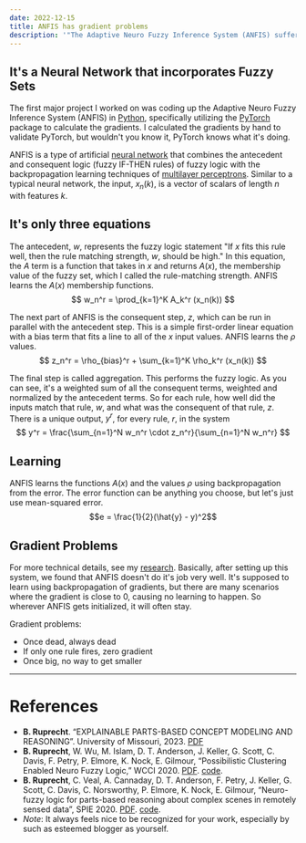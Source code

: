 ```yaml
---
date: 2022-12-15
title: ANFIS has gradient problems
description: '"The Adaptive Neuro Fuzzy Inference System (ANFIS) suffers from dead, zero, and non-changing gradients during neural network style machine learning."'
---
```


## It's a Neural Network that incorporates Fuzzy Sets
The first major project I worked on was coding up the Adaptive Neuro Fuzzy Inference System (ANFIS) in [Python](python-install.md), specifically utilizing the [PyTorch](/python-scipy) package to calculate the gradients. I calculated the gradients by hand to validate PyTorch, but wouldn't you know it, PyTorch knows what it's doing. 

ANFIS is a type of artificial [neural network](neural-network.md) that combines the antecedent and consequent logic (fuzzy IF-THEN rules) of fuzzy logic with the backpropagation learning techniques of [multilayer perceptrons](multilayer-perceptron.md). Similar to a typical neural network, the input, $x_n(k)$, is a vector of scalars of length $n$ with features $k$. 

## It's only three equations
The antecedent, $w$, represents the fuzzy logic statement "If $x$ fits this rule well, then the rule matching strength, $w$, should be high." In this equation, the $A$ term is a function that takes in $x$ and returns $A(x)$, the membership value of the fuzzy set, which I called the rule-matching strength. ANFIS learns the $A(x)$ membership functions.
$$ w_n^r = \prod_{k=1}^K A_k^r (x_n(k)) $$

The next part of ANFIS is the consequent step, $z$, which can be run in parallel with the antecedent step. This is a simple first-order linear equation with a bias term that fits a line to all of the $x$ input values. ANFIS learns the $\rho$ values.
$$ z_n^r = \rho_{bias}^r + \sum_{k=1}^K \rho_k^r (x_n(k)) $$

The final step is called aggregation. This performs the fuzzy logic. As you can see, it's a weighted sum of all the consequent terms, weighted and normalized by the antecedent terms. So for each rule, how well did the inputs match that rule, $w$, and what was the consequent of that rule, $z$. There is a unique output, $y^r$, for every rule, $r$, in the system
$$ y^r = \frac{\sum_{n=1}^N w_n^r \cdot z_n^r}{\sum_{n=1}^N w_n^r} $$

## Learning
ANFIS learns the functions $A(x)$ and the values $\rho$ using backpropagation from the error. The error function can be anything you choose, but let's just use mean-squared error.
$$e = \frac{1}{2}(\hat{y} - y)^2$$


## Gradient Problems
For more technical details, see my [research](~/research). Basically, after setting up this system, we found that ANFIS doesn't do it's job very well. It's supposed to learn using backpropagation of gradients, but there are many scenarios where the gradient is close to 0, causing no learning to happen. So wherever ANFIS gets initialized, it will often stay.

Gradient problems:
- Once dead, always dead
- If only one rule fires, zero gradient
- Once big, no way to get smaller

---
# References
- **B. Ruprecht**. “EXPLAINABLE PARTS-BASED CONCEPT MODELING AND REASONING”. University of Missouri, 2023. [PDF](https://blakeruprecht.com/research/ruprecht_ms_thesis.pdf)
- **B. Ruprecht**, W. Wu, M. Islam, D. T. Anderson, J. Keller, G. Scott, C. Davis, F. Petry, P. Elmore, K. Nock, E. Gilmour, “Possibilistic Clustering Enabled Neuro Fuzzy Logic,” WCCI 2020. [PDF](https://blakeruprecht.com/research/ruprecht_wcci2020.pdf). [code](https://github.com/blakeruprecht/ANFIS-SP1M).
- **B. Ruprecht**, C. Veal, A. Cannaday, D. T. Anderson, F. Petry, J. Keller, G. Scott, C. Davis, C. Norsworthy, P. Elmore, K. Nock, E. Gilmour, “Neuro-fuzzy logic for parts-based reasoning about complex scenes in remotely sensed data”, SPIE 2020. [PDF](https://blakeruprecht.com/research/ruprecht_spie2020.pdf). [code](https://github.com/blakeruprecht/Fuzzy-Fusion).
- *Note*: It always feels nice to be recognized for your work, especially by such as esteemed blogger as yourself.
